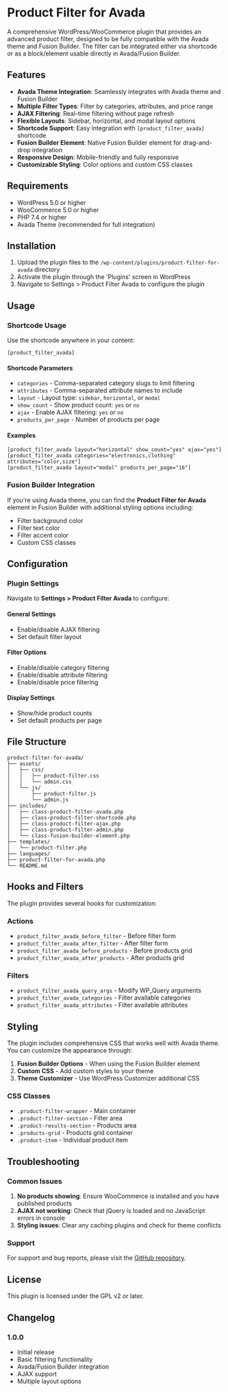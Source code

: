 # Product Filter for Avada

A comprehensive WordPress/WooCommerce plugin that provides an advanced product filter, designed to be fully compatible with the Avada theme and Fusion Builder. The filter can be integrated either via shortcode or as a block/element usable directly in Avada/Fusion Builder.

## Features

- **Avada Theme Integration**: Seamlessly integrates with Avada theme and Fusion Builder
- **Multiple Filter Types**: Filter by categories, attributes, and price range
- **AJAX Filtering**: Real-time filtering without page refresh
- **Flexible Layouts**: Sidebar, horizontal, and modal layout options
- **Shortcode Support**: Easy integration with `[product_filter_avada]` shortcode
- **Fusion Builder Element**: Native Fusion Builder element for drag-and-drop integration
- **Responsive Design**: Mobile-friendly and fully responsive
- **Customizable Styling**: Color options and custom CSS classes

## Requirements

- WordPress 5.0 or higher
- WooCommerce 5.0 or higher
- PHP 7.4 or higher
- Avada Theme (recommended for full integration)

## Installation

1. Upload the plugin files to the `/wp-content/plugins/product-filter-for-avada` directory
2. Activate the plugin through the 'Plugins' screen in WordPress
3. Navigate to Settings > Product Filter Avada to configure the plugin

## Usage

### Shortcode Usage

Use the shortcode anywhere in your content:

```
[product_filter_avada]
```

#### Shortcode Parameters

- `categories` - Comma-separated category slugs to limit filtering
- `attributes` - Comma-separated attribute names to include
- `layout` - Layout type: `sidebar`, `horizontal`, or `modal`
- `show_count` - Show product count: `yes` or `no`
- `ajax` - Enable AJAX filtering: `yes` or `no`
- `products_per_page` - Number of products per page

#### Examples

```
[product_filter_avada layout="horizontal" show_count="yes" ajax="yes"]
[product_filter_avada categories="electronics,clothing" attributes="color,size"]
[product_filter_avada layout="modal" products_per_page="16"]
```

### Fusion Builder Integration

If you're using Avada theme, you can find the **Product Filter for Avada** element in Fusion Builder with additional styling options including:

- Filter background color
- Filter text color  
- Filter accent color
- Custom CSS classes

## Configuration

### Plugin Settings

Navigate to **Settings > Product Filter Avada** to configure:

#### General Settings
- Enable/disable AJAX filtering
- Set default filter layout

#### Filter Options
- Enable/disable category filtering
- Enable/disable attribute filtering
- Enable/disable price filtering

#### Display Settings
- Show/hide product counts
- Set default products per page

## File Structure

```
product-filter-for-avada/
├── assets/
│   ├── css/
│   │   ├── product-filter.css
│   │   └── admin.css
│   └── js/
│       ├── product-filter.js
│       └── admin.js
├── includes/
│   ├── class-product-filter-avada.php
│   ├── class-product-filter-shortcode.php
│   ├── class-product-filter-ajax.php
│   ├── class-product-filter-admin.php
│   └── class-fusion-builder-element.php
├── templates/
│   └── product-filter.php
├── languages/
├── product-filter-for-avada.php
└── README.md
```

## Hooks and Filters

The plugin provides several hooks for customization:

### Actions
- `product_filter_avada_before_filter` - Before filter form
- `product_filter_avada_after_filter` - After filter form
- `product_filter_avada_before_products` - Before products grid
- `product_filter_avada_after_products` - After products grid

### Filters
- `product_filter_avada_query_args` - Modify WP_Query arguments
- `product_filter_avada_categories` - Filter available categories
- `product_filter_avada_attributes` - Filter available attributes

## Styling

The plugin includes comprehensive CSS that works well with Avada theme. You can customize the appearance through:

1. **Fusion Builder Options** - When using the Fusion Builder element
2. **Custom CSS** - Add custom styles to your theme
3. **Theme Customizer** - Use WordPress Customizer additional CSS

### CSS Classes

- `.product-filter-wrapper` - Main container
- `.product-filter-section` - Filter area
- `.product-results-section` - Products area
- `.products-grid` - Products grid container
- `.product-item` - Individual product item

## Troubleshooting

### Common Issues

1. **No products showing**: Ensure WooCommerce is installed and you have published products
2. **AJAX not working**: Check that jQuery is loaded and no JavaScript errors in console
3. **Styling issues**: Clear any caching plugins and check for theme conflicts

### Support

For support and bug reports, please visit the [GitHub repository](https://github.com/ahautanen/product-filter-for-avada).

## License

This plugin is licensed under the GPL v2 or later.

## Changelog

### 1.0.0
- Initial release
- Basic filtering functionality
- Avada/Fusion Builder integration
- AJAX support
- Multiple layout options
